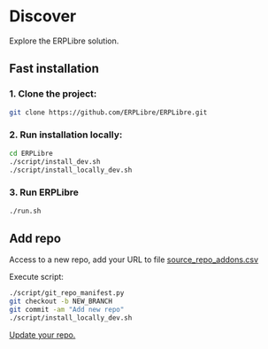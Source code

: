 # Discover
Explore the ERPLibre solution.

## Fast installation
### 1. Clone the project:
```bash
git clone https://github.com/ERPLibre/ERPLibre.git
```

### 2. Run installation locally:
```bash
cd ERPLibre
./script/install_dev.sh
./script/install_locally_dev.sh
```

### 3. Run ERPLibre
```bash
./run.sh
```

## Add repo
Access to a new repo, add your URL to file [source_repo_addons.csv](../source_repo_addons.csv)

Execute script:
```bash
./script/git_repo_manifest.py
git checkout -b NEW_BRANCH
git commit -am "Add new repo"
./script/install_locally_dev.sh
```
[Update your repo.](./GIT_REPO.md)
